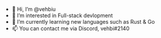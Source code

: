 - 👋 Hi, I’m @vehbiu
- 👀 I’m interested in Full-stack devlopment
- 🌱 I’m currently learning new languages such as Rust & Go
- 📫 You can contact me via Discord, vehbi#2140

<!---
vehbiu/vehbiu is a ✨ special ✨ repository because its `README.md` (this file) appears on your GitHub profile.
You can click the Preview link to take a look at your changes.
--->

